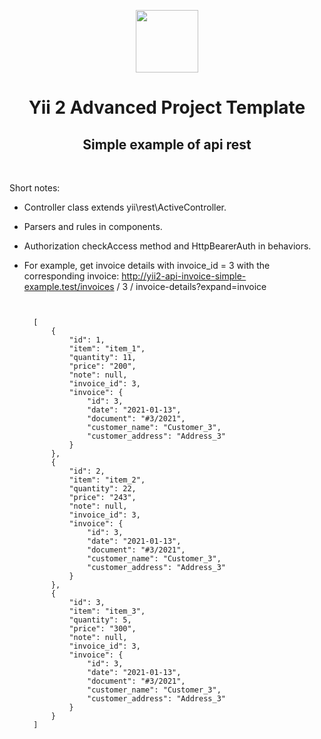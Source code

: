 <p align="center">
    <a href="https://github.com/yiisoft" target="_blank">
        <img src="https://avatars0.githubusercontent.com/u/993323" height="100px">
    </a>
    <h1 align="center">Yii 2 Advanced Project Template</h1>
    <h2 align="center">Simple example of api rest</h2>
    <br>
</p>
Short notes:

- Controller class extends yii\rest\ActiveController.
- Parsers and rules in components.
- Authorization checkAccess method and HttpBearerAuth in behaviors.
- For example, get invoice details with invoice_id = 3 with the corresponding invoice:
    http://yii2-api-invoice-simple-example.test/invoices / 3 / invoice-details?expand=invoice

    
    <pre><code> 

    [
        {
            "id": 1,
            "item": "item_1",
            "quantity": 11,
            "price": "200",
            "note": null,
            "invoice_id": 3,
            "invoice": {
                "id": 3,
                "date": "2021-01-13",
                "document": "#3/2021",
                "customer_name": "Customer_3",
                "customer_address": "Address_3"
            }
        },
        {
            "id": 2,
            "item": "item_2",
            "quantity": 22,
            "price": "243",
            "note": null,
            "invoice_id": 3,
            "invoice": {
                "id": 3,
                "date": "2021-01-13",
                "document": "#3/2021",
                "customer_name": "Customer_3",
                "customer_address": "Address_3"
            }
        },
        {
            "id": 3,
            "item": "item_3",
            "quantity": 5,
            "price": "300",
            "note": null,
            "invoice_id": 3,
            "invoice": {
                "id": 3,
                "date": "2021-01-13",
                "document": "#3/2021",
                "customer_name": "Customer_3",
                "customer_address": "Address_3"
            }
        }
    ]

    </code></pre>

    